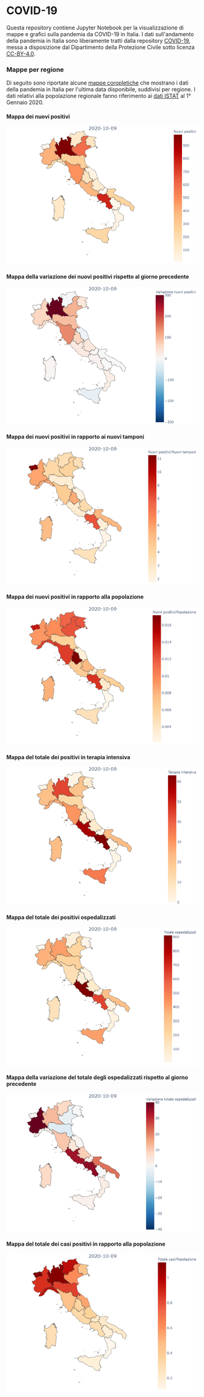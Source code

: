 # COVID-19
Questa repository contiene Jupyter Notebook per la visualizzazione di mappe e grafici sulla pandemia da COVID-19 in Italia.
I dati sull'andamento della pandemia in Italia sono liberamente tratti dalla repository [COVID-19](https://github.com/pcm-dpc/COVID-19), messa a disposizione dal Dipartimento della Protezione Civile sotto licenza [CC-BY-4.0](https://creativecommons.org/licenses/by/4.0/deed.it).

### Mappe per regione

Di seguito sono riportate alcune [mappe coropletiche](https://it.wikipedia.org/wiki/Mappa_coropletica) che mostrano i dati della pandemia in Italia per l'ultima data disponibile, suddivisi per regione. I dati relativi alla popolazione regionale fanno riferimento ai [dati ISTAT](http://demo.istat.it/pop2020/index3.html) al 1° Gennaio 2020.

#### Mappa dei nuovi positivi
![Nuovi positivi](/data/imgs/nuovi_positivi.png)

#### Mappa della variazione dei nuovi positivi rispetto al giorno precedente
![Variazione nuovi positivi](/data/imgs/variazione_nuovi_positivi.png)

#### Mappa dei nuovi positivi in rapporto ai nuovi tamponi
![Nuovi positivi su nuovi tamponi](/data/imgs/nuovi_positivi_su_nuovi_tamponi.png)

#### Mappa dei nuovi positivi in rapporto alla popolazione
![Nuovi positivi su popolazione](/data/imgs/nuovi_positivi_su_popolazione.png)

#### Mappa del totale dei positivi in terapia intensiva
![Terapia intensiva](/data/imgs/terapia_intensiva.png)

#### Mappa del totale dei positivi ospedalizzati
![Totale ospedalizzati](/data/imgs/totale_ospedalizzati.png)

#### Mappa della variazione del totale degli ospedalizzati rispetto al giorno precedente
![Variazione totale ospedalizzati](/data/imgs/variazione_totale_ospedalizzati.png)

#### Mappa del totale dei casi positivi in rapporto alla popolazione
![Totale casi su popolazione](/data/imgs/totale_casi_su_popolazione.png)